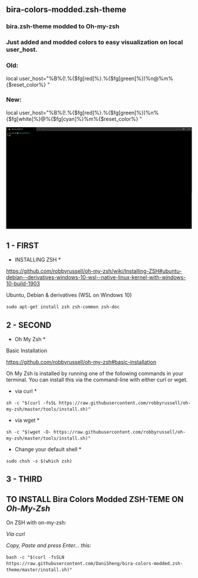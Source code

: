 ## bira-colors-modded.zsh-theme

### bira.zsh-theme modded to Oh-my-zsh

### Just added and modded colors to easy visualization on local user_host.

### Old:
local user_host="%B%(!.%{$fg[red]%}.%{$fg[green]%})%n@%m%{$reset_color%} "

### New: 
local user_host="%B%(!.%{$fg[red]%}.%{$fg[green]%})%n%{$fg[white]%}@%{$fg[cyan]%}%m%{$reset_color%} "

![screenshot-preview](https://github.com/DaniSheng/bira-colors-modded.zsh-theme/blob/main/bira-colors-modded_screenshot.png)

## 1 - FIRST

* INSTALLING ZSH *

https://github.com/robbyrussell/oh-my-zsh/wiki/Installing-ZSH#ubuntu-debian--derivatives-windows-10-wsl--native-linux-kernel-with-windows-10-build-1903

Ubuntu, Debian & derivatives (WSL on Windows 10)

`sudo apt-get install zsh zsh-common zsh-doc`


## 2 - SECOND

* Oh My Zsh *

Basic Installation

https://github.com/robbyrussell/oh-my-zsh#basic-installation

Oh My Zsh is installed by running one of the following commands in your terminal. You can install this via the command-line with either curl or wget.

* via curl *

`sh -c "$(curl -fsSL https://raw.githubusercontent.com/robbyrussell/oh-my-zsh/master/tools/install.sh)"`

* via wget *

`sh -c "$(wget -O- https://raw.githubusercontent.com/robbyrussell/oh-my-zsh/master/tools/install.sh)"`

* Change your default shell *

`sudo chsh -s $(which zsh)`

## 3 - THIRD

## TO INSTALL Bira Colors Modded ZSH-TEME ON _Oh-My-Zsh_

On ZSH with on-my-zsh:

_*Via curl*_

_Copy, Paste and press Enter... this:_

`bash -c "$(curl -fsSLN https://raw.githubusercontent.com/DaniSheng/bira-colors-modded.zsh-theme/master/install.sh)"`
